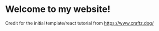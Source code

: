 # Welcome to my website!

Credit for the initial template/react tutorial from https://www.craftz.dog/
